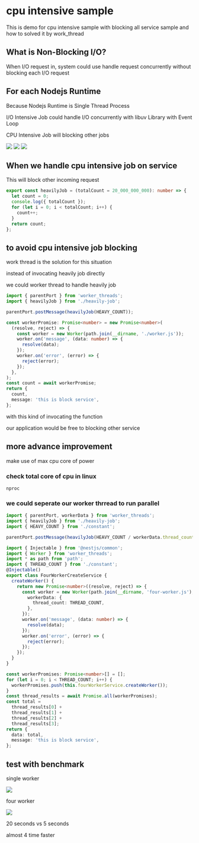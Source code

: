 # cpu intensive sample

This is demo for cpu intensive sample with blocking all service sample and how to solved it by work_thread

## What is Non-Blocking I/O?

When I/O request in, system could use handle request concurrently without blocking each I/O request

## For each Nodejs Runtime

Because Nodejs Runtime is Single Thread Process

I/O Intensive Job could handle I/O concurrently with libuv Library with Event Loop 

CPU Intensive Job will blocking other jobs

![](https://hackmd-prod-images.s3-ap-northeast-1.amazonaws.com/uploads/upload_cb06d4da8b33e690b2476b89040e7eab.png?AWSAccessKeyId=AKIA3XSAAW6AWSKNINWO&Expires=1687092383&Signature=6kGPUyaohZEApHCx6pFP7A7J0AA%3D)
![](https://hackmd-prod-images.s3-ap-northeast-1.amazonaws.com/uploads/upload_6f37392e0e79b2038f1576505fb80190.png?AWSAccessKeyId=AKIA3XSAAW6AWSKNINWO&Expires=1687092415&Signature=ANW%2FqPEQC44wV2rHR4sG2DWLIaM%3D)
![](https://hackmd-prod-images.s3-ap-northeast-1.amazonaws.com/uploads/upload_a8eaa3a76244c50eb1bd91c5de61fc88.png?AWSAccessKeyId=AKIA3XSAAW6AWSKNINWO&Expires=1687092436&Signature=8fCLMuLEU1Y%2Bn912A7cNQpzDZPs%3D)

## When we handle cpu intensive job on service

This will block other incoming request

```typescript
export const heavilyJob = (totalCount = 20_000_000_000): number => {
  let count = 0;
  console.log({ totalCount });
  for (let i = 0; i < totalCount; i++) {
    count++;
  }
  return count;
};

```

## to avoid cpu intensive job blocking

work thread is the solution for this situation

instead of invocating heavily job directly

we could worker thread to handle heavily job
```javascript
import { parentPort } from 'worker_threads';
import { heavilyJob } from './heavily-job';

parentPort.postMessage(heavilyJob(HEAVY_COUNT));
```
```typescript
const workerPromise: Promise<number> = new Promise<number>(
  (resolve, reject) => {
    const worker = new Worker(path.join(__dirname, './worker.js'));
    worker.on('message', (data: number) => {
      resolve(data);
    });
    worker.on('error', (error) => {
      reject(error);
    });
  },
);
const count = await workerPromise;
return {
  count,
  message: 'this is block service',
};
```

with this kind of invocating the function

our application would be free to blocking other service

## more advance improvement

make use of max cpu core of power

### check total core of cpu in linux
```shell
nproc
```

### we could seperate our worker thrread to run parallel

```javascript
import { parentPort, workerData } from 'worker_threads';
import { heavilyJob } from './heavily-job';
import { HEAVY_COUNT } from './constant';

parentPort.postMessage(heavilyJob(HEAVY_COUNT / workerData.thread_count));
```
```typescript
import { Injectable } from '@nestjs/common';
import { Worker } from 'worker_threads';
import * as path from 'path';
import { THREAD_COUNT } from './constant';
@Injectable()
export class FourWorkerCreateService {
  createWorker() {
    return new Promise<number>((resolve, reject) => {
      const worker = new Worker(path.join(__dirname, 'four-worker.js'), {
        workerData: {
          thread_count: THREAD_COUNT,
        },
      });
      worker.on('message', (data: number) => {
        resolve(data);
      });
      worker.on('error', (error) => {
        reject(error);
      });
    });
  }
}
```
```typescript
const workerPromises: Promise<number>[] = [];
for (let i = 0; i < THREAD_COUNT; i++) {
  workerPromises.push(this.fourWorkerService.createWorker());
}
const thread_results = await Promise.all(workerPromises);
const total =
  thread_results[0] +
  thread_results[1] +
  thread_results[2] +
  thread_results[3];
return {
  data: total,
  message: 'this is block service',
};
```

## test with benchmark

single worker

![](https://i.imgur.com/YOmAwYW.png)

four worker

![](https://i.imgur.com/i2sclXT.png)

20 seconds vs 5 seconds

almost 4 time faster